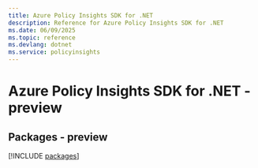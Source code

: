 ```yaml
---
title: Azure Policy Insights SDK for .NET
description: Reference for Azure Policy Insights SDK for .NET
ms.date: 06/09/2025
ms.topic: reference
ms.devlang: dotnet
ms.service: policyinsights
---
```

# Azure Policy Insights SDK for .NET - preview
## Packages - preview
[!INCLUDE [packages](policy-insights-index.md)]